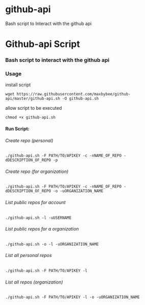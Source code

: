 # github-api
Bash script to Interact with the github api

# Github-api Script
### Bash script to interact with the github api


### Usage

install script

`wget https://raw.githubusercontent.com/maxbybee/github-api/master/github-api.sh -O github-api.sh`

allow script to be executed

`chmod +x github-api.sh`

#### Run Script:



###### Create repo (personal)
`./github-api.sh -F PATH/TO/APIKEY -c -nNAME_OF_REPO -dDESCRIPTION_OF_REPO -p`

###### Create repo (for organization)
`./github-api.sh -F PATH/TO/APIKEY -c -nNAME_OF_REPO -dDESCRIPTION_OF_REPO -o -uORGANIZATION_NAME`

###### List public repos for account
`./github-api.sh -l -uUSERNAME`

###### List public repos for a organization
`./github-api.sh -o -l -uORGANIZATION_NAME`


###### List all personal repos
`./github-api.sh -F PATH/TO/APIKEY -l`

###### List all repos (organization)
`./github-api.sh -F PATH/TO/APIKEY -l -o -uORGANIZATION_NAME`


